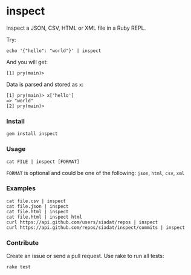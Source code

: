# inspect

Inspect a JSON, CSV, HTML or XML file in a Ruby REPL.

Try:

	echo '{"hello": "world"}' | inspect

And you will get:

    [1] pry(main)>

Data is parsed and stored as `x`:

    [1] pry(main)> x['hello']
    => "world"
    [2] pry(main)>

### Install

    gem install inspect

### Usage

    cat FILE | inspect [FORMAT]

`FORMAT` is optional and could be one of the following: `json`, `html`, `csv`, `xml`

### Examples

    cat file.csv | inspect
    cat file.json | inspect
    cat file.html | inspect
    cat file.html | inspect html
    curl https://api.github.com/users/siadat/repos | inspect
	curl https://api.github.com/repos/siadat/inspect/commits | inspect

### Contribute

Create an issue or send a pull request. Use rake to run all tests:

    rake test
